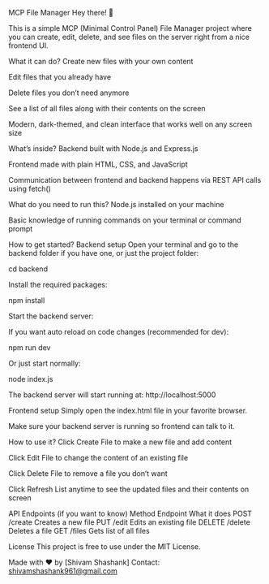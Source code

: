 MCP File Manager
Hey there! 👋

This is a simple MCP (Minimal Control Panel) File Manager project where you can create, edit, delete, and see files on the server right from a nice frontend UI.

What it can do?
Create new files with your own content

Edit files that you already have

Delete files you don’t need anymore

See a list of all files along with their contents on the screen

Modern, dark-themed, and clean interface that works well on any screen size

What’s inside?
Backend built with Node.js and Express.js

Frontend made with plain HTML, CSS, and JavaScript

Communication between frontend and backend happens via REST API calls using fetch()

What do you need to run this?
Node.js installed on your machine

Basic knowledge of running commands on your terminal or command prompt

How to get started?
Backend setup
Open your terminal and go to the backend folder if you have one, or just the project folder:

cd backend

Install the required packages:

npm install

Start the backend server:

If you want auto reload on code changes (recommended for dev):

npm run dev

Or just start normally:

node index.js

The backend server will start running at:
http://localhost:5000

Frontend setup
Simply open the index.html file in your favorite browser.

Make sure your backend server is running so frontend can talk to it.

How to use it?
Click Create File to make a new file and add content

Click Edit File to change the content of an existing file

Click Delete File to remove a file you don’t want

Click Refresh List anytime to see the updated files and their contents on screen

API Endpoints (if you want to know)
Method Endpoint What it does
POST /create Creates a new file
PUT /edit Edits an existing file
DELETE /delete Deletes a file
GET /files Gets list of all files

License
This project is free to use under the MIT License.

Made with ❤️ by [Shivam Shashank]
Contact: shivamshashank961@gmail.com
